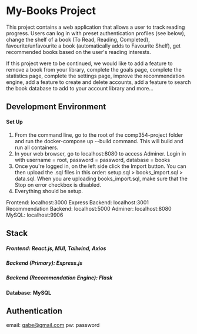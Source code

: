 # My-Books Project
This project contains a web application that allows a user to track reading progress. Users can log in with preset authentication profiles (see below), change the shelf of a book (To Read, Reading, Completed), favourite/unfavourite a book (automatically adds to Favourite Shelf), get recommended books based on the user's reading interests. 

If this project were to be continued, we would like to add a feature to remove a book from your library, complete the goals page, complete the statistics page, complete the settings page, improve the recommendation engine, add a feature to create and delete accounts, add a feature to search the book database to add to your account library and more...

## Development Environment

#### Set Up
1. From the command line, go to the root of the comp354-project folder and run the docker-compose up --build command. This will build and run all containers.
2. In your web browser, go to localhost:8080 to access Adminer. Login in with username = root, password = password, database = books
3. Once you're logged in, on the left side click the Import button. You can then upload the .sql files in this order: setup.sql > books_import.sql > data.sql. When you are uploading books_import.sql, make sure that the Stop on error checkbox is disabled.
4. Everything should be setup.

Frontend: localhost:3000
Express Backend: localhost:3001
Recommendation Backend: localhost:5000
Adminer: localhost:8080
MySQL: localhost:9906 

## Stack
##### Frontend: React.js, MUI, Tailwind, Axios
##### Backend (Primary): Express.js
##### Backend (Recommendation Engine): Flask
#### Database: MySQL

## Authentication

email: gabe@gmail.com
pw: password

